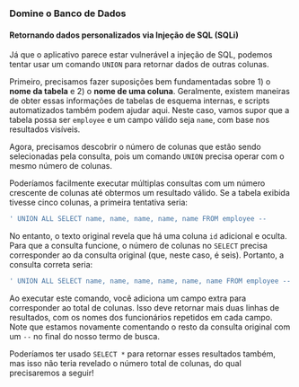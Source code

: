 ### Domine o Banco de Dados

#### Retornando dados personalizados via Injeção de SQL (SQLi)

Já que o aplicativo parece estar vulnerável a injeção de SQL, podemos tentar usar um comando `UNION` para retornar dados de outras colunas.

Primeiro, precisamos fazer suposições bem fundamentadas sobre 1) o **nome da tabela** e 2) o **nome de uma coluna**. Geralmente, existem maneiras de obter essas informações de tabelas de esquema internas, e scripts automatizados também podem ajudar aqui. Neste caso, vamos supor que a tabela possa ser `employee` e um campo válido seja `name`, com base nos resultados visíveis.

Agora, precisamos descobrir o número de colunas que estão sendo selecionadas pela consulta, pois um comando `UNION` precisa operar com o mesmo número de colunas.

Poderíamos facilmente executar múltiplas consultas com um número crescente de colunas até obtermos um resultado válido. Se a tabela exibida tivesse cinco colunas, a primeira tentativa seria:

```sql
' UNION ALL SELECT name, name, name, name, name FROM employee --
````

No entanto, o texto original revela que há uma coluna `id` adicional e oculta. Para que a consulta funcione, o número de colunas no `SELECT` precisa corresponder ao da consulta original (que, neste caso, é seis). Portanto, a consulta correta seria:

```sql
' UNION ALL SELECT name, name, name, name, name, name FROM employee --
```

Ao executar este comando, você adiciona um campo extra para corresponder ao total de colunas. Isso deve retornar mais duas linhas de resultados, com os nomes dos funcionários repetidos em cada campo. Note que estamos novamente comentando o resto da consulta original com um `--` no final do nosso termo de busca.

Poderíamos ter usado `SELECT *` para retornar esses resultados também, mas isso não teria revelado o número total de colunas, do qual precisaremos a seguir\!
